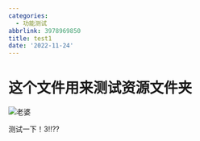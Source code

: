 ```yaml
---
categories:
  - 功能测试
abbrlink: 3978969850
title: test1
date: '2022-11-24'
---
```


# 这个文件用来测试资源文件夹

![老婆](laopo.jpg)

测试一下！3!!??